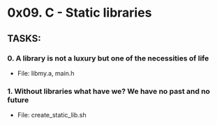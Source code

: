 # 0x09. C - Static libraries

## TASKS:
### 0. A library is not a luxury but one of the necessities of life
 - File: libmy.a, main.h
### 1. Without libraries what have we? We have no past and no future
 - File: create_static_lib.sh
